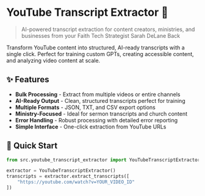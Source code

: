 # YouTube Transcript Extractor 🎯

> AI-powered transcript extraction for content creators, ministries, and businesses from your Faith Tech Strategist Sarah DeLane Back

Transform YouTube content into structured, AI-ready transcripts with a single click. Perfect for training custom GPTs, creating accessible content, and analyzing video content at scale.

## ✨ Features

- **Bulk Processing** - Extract from multiple videos or entire channels
- **AI-Ready Output** - Clean, structured transcripts perfect for training
- **Multiple Formats** - JSON, TXT, and CSV export options
- **Ministry-Focused** - Ideal for sermon transcripts and church content
- **Error Handling** - Robust processing with detailed error reporting
- **Simple Interface** - One-click extraction from YouTube URLs

## 🚀 Quick Start

```python
from src.youtube_transcript_extractor import YouTubeTranscriptExtractor

extractor = YouTubeTranscriptExtractor()
transcripts = extractor.extract_transcripts([
    "https://youtube.com/watch?v=YOUR_VIDEO_ID"
])
